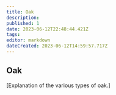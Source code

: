 ```yaml
---
title: Oak
description: 
published: 1
date: 2023-06-12T22:48:44.421Z
tags: 
editor: markdown
dateCreated: 2023-06-12T14:59:57.717Z
---
```


## Oak

[Explanation of the various types of oak.]